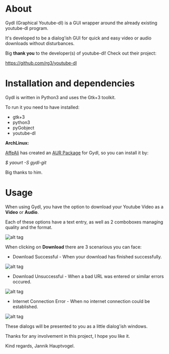# About
Gydl (Graphical Youtube-dl) is a GUI wrapper around the already existing youtube-dl program.

It's developed to be a dialog'ish GUI for quick and easy video or audio downloads without disturbances.

Big **thank you** to the developer(s) of youtube-dl! Check out their project:

https://github.com/rg3/youtube-dl

# Installation and dependencies

Gydl is written in Python3 and uses the Gtk+3 toolkit.

To run it you need to have installed:

* gtk+3
* python3
* pyGobject
* youtube-dl

**ArchLinux:**

[AffeAli](https://github.com/AffeAli) has created an [AUR Package](https://aur.archlinux.org/packages/gydl-git/) for Gydl, so you can install it by:

*$ yaourt -S gydl-git*

Big thanks to him.

# Usage

When using Gydl, you have the option to download your Youtube Video as a **Video** or **Audio**.

Each of these options have a text entry, as well as 2 comboboxes managing quality and the format.

![alt tag](http://i.imgur.com/rRPfQAQ.png)

When clicking on **Download** there are 3 scenarious you can face:

* Download Successful      - When your download has finished successfully.

![alt tag](http://i.imgur.com/pQLJLVP.png)

* Download Unsuccessful    - When a bad URL was entered or similar errors occured.

![alt tag](http://i.imgur.com/yRdpYUU.png)

* Internet Connection Error - When no internet connection could be established.

![alt tag](http://i.imgur.com/zcJedAp.png)

These dialogs will be presented to you as a little dialog'ish windows.

Thanks for any involvement in this project, I hope you like it.

Kind regards, Jannik Hauptvogel.
